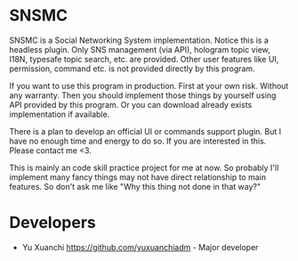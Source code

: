 # SNSMC

SNSMC is a Social Networking System implementation. Notice this is a headless plugin. Only SNS management (via API), hologram topic view, I18N, typesafe topic search, etc. are provided. Other user features like UI, permission, command etc. is not provided directly by this program.

If you want to use this program in production. First at your own risk. Without any warranty. Then you should implement those things by yourself using API provided by this program. Or you can download already exists implementation if available.

There is a plan to develop an official UI or commands support plugin. But I have no enough time and energy to do so. If you are interested in this. Please contact me <3.

This is mainly an code skill practice project for me at now. So probably I'll implement many fancy things may not have direct relationship to main features. So don't ask me like "Why this thing not done in that way?"

# Developers

* Yu Xuanchi <https://github.com/yuxuanchiadm> - Major developer
